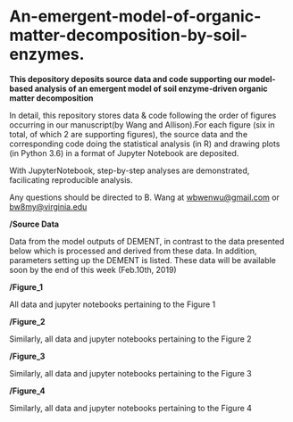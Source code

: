 # An-emergent-model-of-organic-matter-decomposition-by-soil-enzymes.
**This depository deposits source data and code supporting our model-based analysis of an  emergent model of soil enzyme-driven organic matter decomposition**

In detail, this repository stores data & code following the order of figures occurring in our manuscript(by Wang and Allison).For each figure (six in total, of which 2 are supporting figures), the source data and the corresponding code doing the statistical analysis (in R) and drawing plots (in Python 3.6) in a format of Jupyter Notebook are deposited.

With JupyterNotebook, step-by-step analyses are demonstrated, facilicating reproducible analysis.

Any questions should be directed to B. Wang at wbwenwu@gmail.com or bw8my@virginia.edu

**/Source Data**

Data from the model outputs of DEMENT, in contrast to the data presented below which is processed and derived from these data. In addition, parameters setting up the DEMENT is listed. These data will be available soon by the end of this week (Feb.10th, 2019)

**/Figure_1**

All data and jupyter notebooks pertaining to the Figure 1

**/Figure_2**

Similarly, all data and jupyter notebooks pertaining to the Figure 2

**/Figure_3**

Similarly, all data and jupyter notebooks pertaining to the Figure 3

**/Figure_4**

Similarly, all data and jupyter notebooks pertaining to the Figure 4

